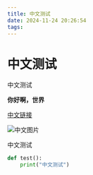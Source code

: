 ```yaml
---
title: 中文测试
date: 2024-11-24 20:26:54
tags:
---
```


# 中文测试

中文测试

**你好啊，世界**

[中文链接](https://example.com/zh-cn/)

![中文图片](https://example.com/zh-cn/image.jpg)

中文测试

```python
def test():
    print("中文测试")
```
